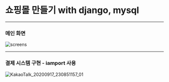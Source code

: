 # 쇼핑몰 만들기 with django, mysql
***
### 메인 화면

![screens](https://user-images.githubusercontent.com/69666784/93484211-9a483980-f93c-11ea-9aa2-7409e02a2a16.GIF)
***
### 결제 시스템 구현 - iamport 사용
![KakaoTalk_20200917_230851157_01](https://user-images.githubusercontent.com/69666784/93483119-720c0b00-f93b-11ea-968e-9fe4f904ef93.jpg)
